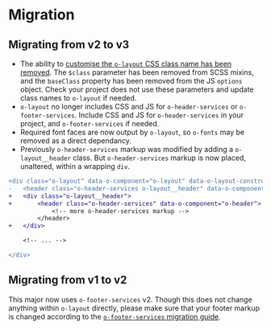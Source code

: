 # Migration

## Migrating from v2 to v3
- The ability to [customise the `o-layout` CSS class name has been removed](https://github.com/Financial-Times/origami-proposals/issues/4). The `$class` parameter has been removed from SCSS mixins, and the `baseClass` property has been removed from the JS `options` object. Check your project does not use these parameters and update class names to `o-layout` if needed.
- `o-layout` no longer includes CSS and JS for `o-header-services` or `o-footer-services`. Include CSS and JS for `o-header-services` in your project, and `o-footer-services` if needed.
- Required font faces are now output by `o-layout`, so `o-fonts` may be removed as a direct dependancy.
- Previously `o-header-services` markup was modified by adding a `o-layout__header` class. But `o-header-services` markup is now placed, unaltered, within a wrapping `div`.
```diff
<div class="o-layout" data-o-component="o-layout" data-o-layout-construct-nav="false">
-	<header class="o-header-services o-layout__header" data-o-component="o-header">
+	<div class="o-layout__header">
+	    <header class="o-header-services" data-o-component="o-header">
		    <!-- more o-header-services markup -->
        </header>
+	</div>

	<!-- ... -->

</div>
```

## Migrating from v1 to v2

This major now uses `o-footer-services` v2. Though this does not change anything within `o-layout` directly, please make sure that your footer markup is changed according to the [`o-footer-services` migration guide](https://github.com/Financial-Times/o-footer-services#migration-guide).

